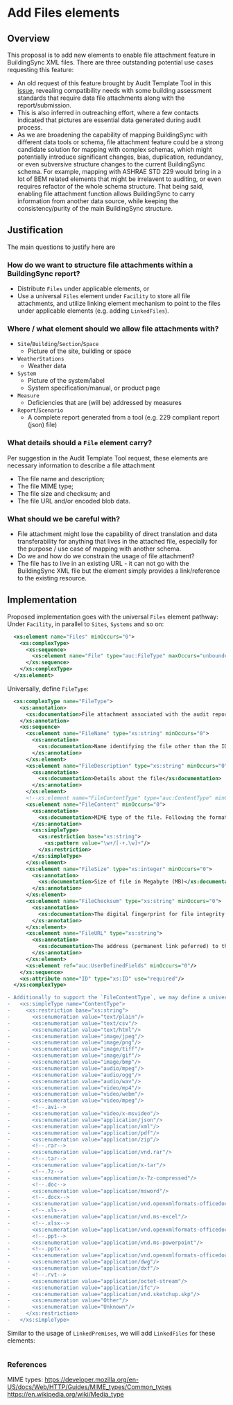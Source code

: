 # Add Files elements

## Overview

This proposal is to add new elements to enable file attachment feature in BuildingSync XML files. 
There are three outstanding potential use cases requesting this feature:
* An old request of this feature brought by Audit Template Tool in this [issue](https://github.com/BuildingSync/schema/issues/391), revealing compatibility needs with some building assessment standards that require data file attachments along with the report/submission. 
* This is also inferred in outreaching effort, where a few contacts indicated that pictures are essential data generated during audit process.
* As we are broadening the capability of mapping BuildingSync with different data tools or schema, file attachment feature could be a strong candidate solution for mapping with complex schemas, which might potentially introduce significant changes, bias, duplication, redundancy, or even subversive structure changes to the current BuildingSync schema. For example, mapping with ASHRAE STD 229 would bring in a lot of BEM related elements that might be irrelavent to auditing, or even requires refactor of the whole schema structure. That being said, enabling file attachment function allows BuildingSync to carry information from another data source, while keeping the consistency/purity of the main BuildingSync structure.

## Justification

The main questions to justify here are 
### How do we want to structure file attachments within a BuildingSync report?
* Distribute `Files` under applicable elements, or
* Use a universal `Files` element under `Facility` to store all file attachments, and utilize linking element mechanism to point to the files under applicable elements (e.g. adding `LinkedFiles`).

### Where / what element should we allow file attachments with?
* `Site`/`Building`/`Section`/`Space`
  * Picture of the site, building or space 
* `WeatherStations`
  * Weather data
* `System`
  * Picture of the system/label
  * System specification/manual, or product page
* `Measure`
  * Deficiencies that are (will be) addressed by measures
* `Report`/`Scenario`
  * A complete report generated from a tool (e.g. 229 compliant report (json) file)
  
### What details should a `File` element carry?
Per suggestion in the Audit Template Tool request, these elements are necessary information to describe a file attachment
* The file name and description;
* The file MIME type;
* The file size and checksum; and
* The file URL and/or encoded blob data.

### What should we be careful with?
* File attachment might lose the capability of direct translation and data transferability for anything that lives in the attached file, especially for the purpose / use case of mapping with another schema.
* Do we and how do we constrain the usage of file attachment?
* The file has to live in an existing URL - it can not go with the BuildingSync XML file but the element simply provides a link/reference to the existing resource.

## Implementation
Proposed implementation goes with the universal `Files` element pathway:
Under `Facility`, in parallel to `Sites`, `Systems` and so on:
```xml
  <xs:element name="Files" minOccurs="0">
    <xs:complexType>
      <xs:sequence>
        <xs:element name="File" type="auc:FileType" maxOccurs="unbounded"/>
      </xs:sequence>
    </xs:complexType>
  </xs:element>
```
Universally, define `FileType`:
```xml
  <xs:complexType name="FileType">
    <xs:annotation>
      <xs:documentation>File attachment associated with the audit report for supplemental information other than the general XML fields</xs:documentation>
    </xs:annotation>
    <xs:sequence>
      <xs:element name="FileName" type="xs:string" minOccurs="0">
        <xs:annotation>
          <xs:documentation>Name identifying the file other than the ID</xs:documentation>
        </xs:annotation>
      </xs:element>
      <xs:element name="FileDescription" type="xs:string" minOccurs="0">
        <xs:annotation>
          <xs:documentation>Details about the file</xs:documentation>
        </xs:annotation>
      </xs:element>
      <!--xs:element name="FileContentType" type="auc:ContentType" minOccurs="0"-->
      <xs:element name="FileContent" minOccurs="0">
        <xs:annotation>
          <xs:documentation>MIME type of the file. Following the format as "type/[tree.]subtype[+suffix]", e.g. application/zip or image/png.</xs:documentation>
        </xs:annotation>
        <xs:simpleType>
          <xs:restriction base="xs:string">
            <xs:pattern value="\w+/[-+.\w]+"/>
          </xs:restriction>
        </xs:simpleType>
      </xs:element>
      <xs:element name="FileSize" type="xs:integer" minOccurs="0">
        <xs:annotation>
          <xs:documentation>Size of file in Megabyte (MB)</xs:documentation>
        </xs:annotation>
      </xs:element>
      <xs:element name="FileChecksum" type="xs:string" minOccurs="0">
        <xs:annotation>
          <xs:documentation>The digital fingerprint for file integrity and authenticity verification, if applicable, such as SHA-1, MD5, etc.</xs:documentation>
        </xs:annotation>
      </xs:element>
      <xs:element name="FileURL" type="xs:string">
        <xs:annotation>
          <xs:documentation>The address (permanent link peferred) to the intenet location where the file is stored</xs:documentation>
        </xs:annotation>
      </xs:element>
      <xs:element ref="auc:UserDefinedFields" minOccurs="0"/>
    </xs:sequence>
    <xs:attribute name="ID" type="xs:ID" use="required"/>
  </xs:complexType>
```
```diff
- Additionally to support the `FileContentType`, we may define a universal element `ContentType` with applicable file format enumerations:
-   <xs:simpleType name="ContentType">
-     <xs:restriction base="xs:string">
-       <xs:enumeration value="text/plain"/>
-       <xs:enumeration value="text/csv"/>
-       <xs:enumeration value="text/html"/>
-       <xs:enumeration value="image/jpeg"/>
-       <xs:enumeration value="image/png"/>
-       <xs:enumeration value="image/tiff"/>
-       <xs:enumeration value="image/gif"/>
-       <xs:enumeration value="image/bmp"/>
-       <xs:enumeration value="audio/mpeg"/>
-       <xs:enumeration value="audio/ogg"/>
-       <xs:enumeration value="audio/wav"/>
-       <xs:enumeration value="video/mp4"/>
-       <xs:enumeration value="video/webm"/>
-       <xs:enumeration value="video/mpeg"/>
-       <!--.avi-->
-       <xs:enumeration value="video/x-msvideo"/>
-       <xs:enumeration value="application/json"/>
-       <xs:enumeration value="application/xml"/>
-       <xs:enumeration value="application/pdf"/>
-       <xs:enumeration value="application/zip"/>
-       <!--.rar-->
-       <xs:enumeration value="application/vnd.rar"/>
-       <!--.tar-->
-       <xs:enumeration value="application/x-tar"/>
-       <!--.7z-->
-       <xs:enumeration value="application/x-7z-compressed"/>
-       <!--.doc-->
-       <xs:enumeration value="application/msword"/>
-       <!--.docx-->
-       <xs:enumeration value="application/vnd.openxmlformats-officedocument.wordprocessingml.document"/>
-       <!--.xls-->
-       <xs:enumeration value="application/vnd.ms-excel"/>
-       <!--.xlsx-->
-       <xs:enumeration value="application/vnd.openxmlformats-officedocument.spreadsheetml.sheet"/>
-       <!--.ppt-->
-       <xs:enumeration value="application/vnd.ms-powerpoint"/>
-       <!--.pptx-->
-       <xs:enumeration value="application/vnd.openxmlformats-officedocument.presentationml.presentation"/>
-       <xs:enumeration value="application/dwg"/>
-       <xs:enumeration value="application/dxf"/>
-       <!--.rvt-->
-       <xs:enumeration value="application/octet-stream"/>
-       <xs:enumeration value="application/ifc"/>
-       <xs:enumeration value="application/vnd.sketchup.skp"/>
-       <xs:enumeration value="Other"/>
-       <xs:enumeration value="Unknown"/>
-     </xs:restriction>
-   </xs:simpleType>
```
Similar to the usage of `LinkedPremises`, we will add `LinkedFiles` for these elements:
```xml

```

### References
MIME types: 
https://developer.mozilla.org/en-US/docs/Web/HTTP/Guides/MIME_types/Common_types
https://en.wikipedia.org/wiki/Media_type
